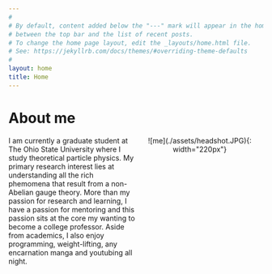 ```yaml
---
#
# By default, content added below the "---" mark will appear in the home page
# between the top bar and the list of recent posts.
# To change the home page layout, edit the _layouts/home.html file.
# See: https://jekyllrb.com/docs/themes/#overriding-theme-defaults
#
layout: home
title: Home
---
```


# About me

<div style="display: grid; grid-template-columns: 1fr 1fr;">
  <div sytle="text-align: just;" markdown="1">
  I am currently a graduate student at The Ohio State University where I study theoretical particle physics.
  My primary research interest lies at understanding all the rich phemomena that result from a non-Abelian gauge theory.
  More than my passion for research and learning, I have a passion for mentoring and this passion sits at the core
  my wanting to become a college professor.
  Aside from academics, I also enjoy programming, weight-lifting, any encarnation manga and youtubing all night.
  </div>
  <div style="text-align: center;" markdown="1">
  ![me](./assets/headshot.JPG){: width="220px"}
  </div>
</div>

